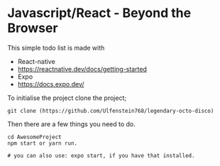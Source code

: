 ﻿# Javascript/React - Beyond the Browser
 
 This simple todo list is made with
 - React-native
  - https://reactnative.dev/docs/getting-started
 - Expo
  - https://docs.expo.dev/
 
 To initialise the project clone the project;
```
git clone (https://github.com/Ulfenstein768/legendary-octo-disco)
```
 Then there are a few things you need to do.
 
 ```
cd AwesomeProject
npm start or yarn run. 

# you can also use: expo start, if you have that installed.
```
